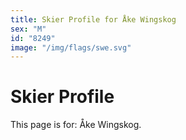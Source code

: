 ```yaml
---
title: Skier Profile for Åke Wingskog
sex: "M"
id: "8249"
image: "/img/flags/swe.svg" 
---
```


# Skier Profile

This page is for: Åke Wingskog.
    